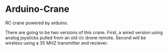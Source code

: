 # Arduino-Crane
RC crane powered by arduino.

There are going to be two versions of this crane.  First, a wired version using analog joysticks pulled from an old r/c drone remote.  Second will be wireless using a 35 MHZ transmitter and reciever.
